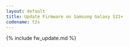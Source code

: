 ```yaml
---
layout: default
title: Update Firmware on Samsung Galaxy S21+
codename: t2s
---
```


{% include fw_update.md %}